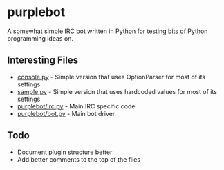# purplebot

A somewhat simple IRC bot written in Python for testing bits of Python programming ideas on.

## Interesting Files

* [console.py](https://github.com/kfdm/purplebot/blob/master/console.py) - Simple version that uses OptionParser for most of its settings
* [sample.py](https://github.com/kfdm/purplebot/blob/master/sample.py) - Simple version that uses hardcoded values for most of its settings
* [purplebot/irc.py](https://github.com/kfdm/purplebot/blob/master/purplebot/irc.py) - Main IRC specific code
* [purplebot/bot.py](https://github.com/kfdm/purplebot/blob/master/purplebot/bot.py) - Main bot driver

## Todo
* Document plugin structure better
* Add better comments to the top of the files